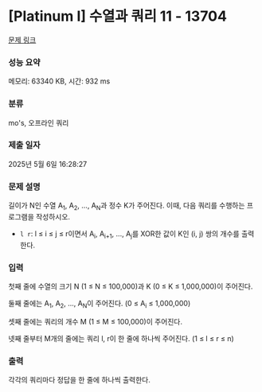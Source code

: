 # [Platinum I] 수열과 쿼리 11 - 13704 

[문제 링크](https://www.acmicpc.net/problem/13704) 

### 성능 요약

메모리: 63340 KB, 시간: 932 ms

### 분류

mo's, 오프라인 쿼리

### 제출 일자

2025년 5월 6일 16:28:27

### 문제 설명

<p>길이가 N인 수열 A<sub>1</sub>, A<sub>2</sub>, ..., A<sub>N</sub>과 정수 K가 주어진다. 이때, 다음 쿼리를 수행하는 프로그램을 작성하시오.</p>

<ul>
	<li><code>l r</code>: l ≤ i ≤ j ≤ r이면서 A<sub>i</sub>, A<sub>i+1</sub>, ..., A<sub>j</sub>를 XOR한 값이 K인 (i, j) 쌍의 개수를 출력한다.</li>
</ul>

### 입력 

 <p>첫째 줄에 수열의 크기 N (1 ≤ N ≤ 100,000)과 K (0 ≤ K ≤ 1,000,000)이 주어진다.</p>

<p>둘째 줄에는 A<sub>1</sub>, A<sub>2</sub>, ..., A<sub>N</sub>이 주어진다. (0 ≤ A<sub>i</sub> ≤ 1,000,000)</p>

<p>셋째 줄에는 쿼리의 개수 M (1 ≤ M ≤ 100,000)이 주어진다.</p>

<p>넷째 줄부터 M개의 줄에는 쿼리 l, r이 한 줄에 하나씩 주어진다. (1 ≤ l ≤ r ≤ n)</p>

### 출력 

 <p>각각의 쿼리마다 정답을 한 줄에 하나씩 출력한다.</p>

